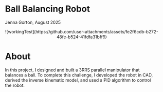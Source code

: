 Ball Balancing Robot  
===
Jenna Gorton, August 2025

<p align="center">
  ![workingTest](https://github.com/user-attachments/assets/fe2f6cdb-b272-48fe-b524-41fdfa31bff9)
</p>


About
==

In this project, I designed and built a 3RRS parallel manipulator that balances a ball. To complete this challenge, I developed the robot in CAD, derived the inverse kinematic model, and used a PID algorithm to control the robot.


